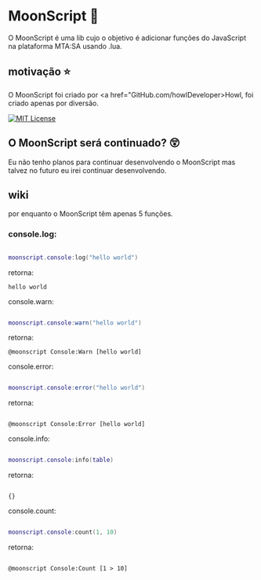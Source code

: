 # MoonScript 🌙 

O MoonScript é uma lib cujo o objetivo é adicionar funções do JavaScript na plataforma MTA:SA usando .lua.

## motivação ⭐️ 

O MoonScript foi criado por <a href="GitHub.com/howlDeveloper>Howl</a>, foi criado apenas por diversão.

[![MIT License](https://img.shields.io/badge/License-MIT-green.svg)](https://choosealicense.com/licenses/mit/)

## O MoonScript será continuado? 😲

Eu não tenho planos para continuar desenvolvendo o MoonScript mas talvez no futuro eu irei continuar desenvolvendo.

## wiki

por enquanto o MoonScript têm apenas 5 funções.

### console.log:

```lua

moonscript.console:log("hello world")

```

retorna:

```
hello world
```

console.warn:

```lua

moonscript.console:warn("hello world")

```

retorna:

```
@moonscript Console:Warn [hello world]

```

console.error:

```lua

moonscript.console:error("hello world")

```

retorna: 

```

@moonscript Console:Error [hello world]

```

console.info:

```lua

moonscript.console:info(table)

```

retorna:

```

{}

```

console.count:

```lua

moonscript.console:count(1, 10)

```

retorna:

```

@moonscript Console:Count [1 > 10]

```


